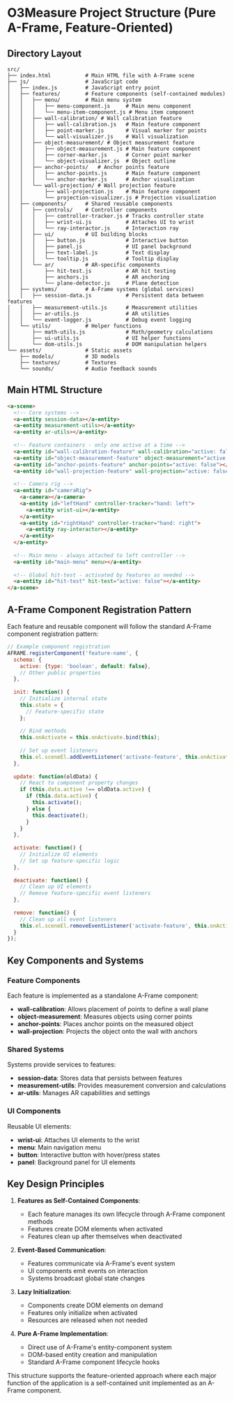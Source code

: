 # O3Measure Project Structure (Pure A-Frame, Feature-Oriented)

## Directory Layout

```
src/
├── index.html           # Main HTML file with A-Frame scene
├── js/                  # JavaScript code
│   ├── index.js         # JavaScript entry point
│   ├── features/        # Feature components (self-contained modules)
│   │   ├── menu/        # Main menu system
│   │   │   ├── menu-component.js     # Main menu component
│   │   │   └── menu-item-component.js # Menu item component
│   │   ├── wall-calibration/ # Wall calibration feature
│   │   │   ├── wall-calibration.js   # Main feature component
│   │   │   ├── point-marker.js       # Visual marker for points
│   │   │   └── wall-visualizer.js    # Wall visualization
│   │   ├── object-measurement/ # Object measurement feature
│   │   │   ├── object-measurement.js # Main feature component
│   │   │   ├── corner-marker.js      # Corner point marker
│   │   │   └── object-visualizer.js  # Object outline
│   │   ├── anchor-points/   # Anchor points feature
│   │   │   ├── anchor-points.js      # Main feature component
│   │   │   └── anchor-marker.js      # Anchor visualization
│   │   └── wall-projection/ # Wall projection feature
│   │       ├── wall-projection.js    # Main feature component
│   │       └── projection-visualizer.js # Projection visualization
│   ├── components/      # Shared reusable components
│   │   ├── controls/    # Controller components
│   │   │   ├── controller-tracker.js # Tracks controller state
│   │   │   ├── wrist-ui.js           # Attaches UI to wrist
│   │   │   └── ray-interactor.js     # Interaction ray 
│   │   ├── ui/          # UI building blocks
│   │   │   ├── button.js             # Interactive button
│   │   │   ├── panel.js              # UI panel background
│   │   │   ├── text-label.js         # Text display
│   │   │   └── tooltip.js            # Tooltip display
│   │   └── ar/          # AR-specific components
│   │       ├── hit-test.js           # AR hit testing
│   │       ├── anchors.js            # AR anchoring
│   │       └── plane-detector.js     # Plane detection
│   ├── systems/         # A-Frame systems (global services)
│   │   ├── session-data.js           # Persistent data between features
│   │   ├── measurement-utils.js      # Measurement utilities
│   │   ├── ar-utils.js               # AR utilities
│   │   └── event-logger.js           # Debug event logging
│   └── utils/           # Helper functions
│       ├── math-utils.js             # Math/geometry calculations
│       ├── ui-utils.js               # UI helper functions
│       └── dom-utils.js              # DOM manipulation helpers
└── assets/              # Static assets
    ├── models/          # 3D models
    ├── textures/        # Textures
    └── sounds/          # Audio feedback sounds
```

## Main HTML Structure

```html
<a-scene>
  <!-- Core systems -->
  <a-entity session-data></a-entity>
  <a-entity measurement-utils></a-entity>
  <a-entity ar-utils></a-entity>
  
  <!-- Feature containers - only one active at a time -->
  <a-entity id="wall-calibration-feature" wall-calibration="active: false"></a-entity>
  <a-entity id="object-measurement-feature" object-measurement="active: false"></a-entity>
  <a-entity id="anchor-points-feature" anchor-points="active: false"></a-entity>
  <a-entity id="wall-projection-feature" wall-projection="active: false"></a-entity>
  
  <!-- Camera rig -->
  <a-entity id="cameraRig">
    <a-camera></a-camera>
    <a-entity id="leftHand" controller-tracker="hand: left">
      <a-entity wrist-ui></a-entity>
    </a-entity>
    <a-entity id="rightHand" controller-tracker="hand: right">
      <a-entity ray-interactor></a-entity>
    </a-entity>
  </a-entity>
  
  <!-- Main menu - always attached to left controller -->
  <a-entity id="main-menu" menu></a-entity>
  
  <!-- Global hit-test - activated by features as needed -->
  <a-entity id="hit-test" hit-test="active: false"></a-entity>
</a-scene>
```

## A-Frame Component Registration Pattern

Each feature and reusable component will follow the standard A-Frame component registration pattern:

```javascript
// Example component registration
AFRAME.registerComponent('feature-name', {
  schema: {
    active: {type: 'boolean', default: false},
    // Other public properties
  },
  
  init: function() {
    // Initialize internal state
    this.state = {
      // Feature-specific state
    };
    
    // Bind methods
    this.onActivate = this.onActivate.bind(this);
    
    // Set up event listeners
    this.el.sceneEl.addEventListener('activate-feature', this.onActivate);
  },
  
  update: function(oldData) {
    // React to component property changes
    if (this.data.active !== oldData.active) {
      if (this.data.active) {
        this.activate();
      } else {
        this.deactivate();
      }
    }
  },
  
  activate: function() {
    // Initialize UI elements
    // Set up feature-specific logic
  },
  
  deactivate: function() {
    // Clean up UI elements
    // Remove feature-specific event listeners
  },
  
  remove: function() {
    // Clean up all event listeners
    this.el.sceneEl.removeEventListener('activate-feature', this.onActivate);
  }
});
```

## Key Components and Systems

### Feature Components
Each feature is implemented as a standalone A-Frame component:

- **wall-calibration**: Allows placement of points to define a wall plane
- **object-measurement**: Measures objects using corner points
- **anchor-points**: Places anchor points on the measured object
- **wall-projection**: Projects the object onto the wall with anchors

### Shared Systems
Systems provide services to features:

- **session-data**: Stores data that persists between features
- **measurement-utils**: Provides measurement conversion and calculations
- **ar-utils**: Manages AR capabilities and settings

### UI Components
Reusable UI elements:

- **wrist-ui**: Attaches UI elements to the wrist
- **menu**: Main navigation menu
- **button**: Interactive button with hover/press states
- **panel**: Background panel for UI elements

## Key Design Principles

1. **Features as Self-Contained Components**:
   - Each feature manages its own lifecycle through A-Frame component methods
   - Features create DOM elements when activated
   - Features clean up after themselves when deactivated

2. **Event-Based Communication**:
   - Features communicate via A-Frame's event system
   - UI components emit events on interaction
   - Systems broadcast global state changes

3. **Lazy Initialization**:
   - Components create DOM elements on demand
   - Features only initialize when activated
   - Resources are released when not needed

4. **Pure A-Frame Implementation**:
   - Direct use of A-Frame's entity-component system
   - DOM-based entity creation and manipulation
   - Standard A-Frame component lifecycle hooks

This structure supports the feature-oriented approach where each major function of the application is a self-contained unit implemented as an A-Frame component.